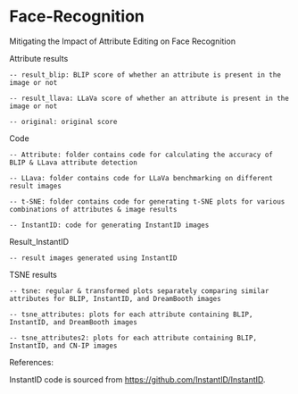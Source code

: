 # Face-Recognition
Mitigating the Impact of Attribute Editing on Face Recognition


Attribute results

    -- result_blip: BLIP score of whether an attribute is present in the image or not

    -- result_llava: LLaVa score of whether an attribute is present in the image or not

    -- original: original score

Code

    -- Attribute: folder contains code for calculating the accuracy of BLIP & LLava attribute detection

    -- LLava: folder contains code for LLaVa benchmarking on different result images

    -- t-SNE: folder contains code for generating t-SNE plots for various combinations of attributes & image results

    -- InstantID: code for generating InstantID images

Result_InstantID

    -- result images generated using InstantID
        
TSNE results

    -- tsne: regular & transformed plots separately comparing similar attributes for BLIP, InstantID, and DreamBooth images
    
    -- tsne_attributes: plots for each attribute containing BLIP, InstantID, and DreamBooth images
    
    -- tsne_attributes2: plots for each attribute containing BLIP, InstantID, and CN-IP images

References:

InstantID code is sourced from https://github.com/InstantID/InstantID. 
